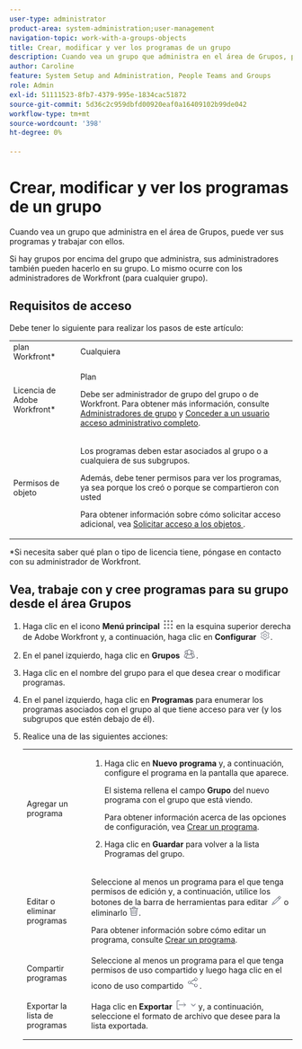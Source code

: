 ```yaml
---
user-type: administrator
product-area: system-administration;user-management
navigation-topic: work-with-a-groups-objects
title: Crear, modificar y ver los programas de un grupo
description: Cuando vea un grupo que administra en el área de Grupos, puede ver sus programas y trabajar con ellos.
author: Caroline
feature: System Setup and Administration, People Teams and Groups
role: Admin
exl-id: 51111523-8fb7-4379-995e-1834cac51872
source-git-commit: 5d36c2c959dbfd00920eaf0a16409102b99de042
workflow-type: tm+mt
source-wordcount: '398'
ht-degree: 0%

---
```


# Crear, modificar y ver los programas de un grupo

Cuando vea un grupo que administra en el área de Grupos, puede ver sus programas y trabajar con ellos.

Si hay grupos por encima del grupo que administra, sus administradores también pueden hacerlo en su grupo. Lo mismo ocurre con los administradores de Workfront (para cualquier grupo).

## Requisitos de acceso

Debe tener lo siguiente para realizar los pasos de este artículo:

<table style="table-layout:auto"> 
 <col> 
 <col> 
 <tbody> 
  <tr> 
   <td>plan Workfront*</td> 
   <td>Cualquiera</td> 
  </tr> 
  <tr> 
   <td>Licencia de Adobe Workfront*</td> 
   <td> <p>Plan </p> <p>Debe ser administrador de grupo del grupo o de Workfront. Para obtener más información, consulte <a href="../../../administration-and-setup/manage-groups/group-roles/group-administrators.md" class="MCXref xref">Administradores de grupo</a> y <a href="../../../administration-and-setup/add-users/configure-and-grant-access/grant-a-user-full-administrative-access.md" class="MCXref xref">Conceder a un usuario acceso administrativo completo</a>.</p> </td> 
  </tr> 
  <tr> 
   <td role="rowheader">Permisos de objeto</td> 
   <td> <p>Los programas deben estar asociados al grupo o a cualquiera de sus subgrupos.</p> <p>Además, debe tener permisos para ver los programas, ya sea porque los creó o porque se compartieron con usted</p> <p>Para obtener información sobre cómo solicitar acceso adicional, vea <a href="../../../workfront-basics/grant-and-request-access-to-objects/request-access.md" class="MCXref xref">Solicitar acceso a los objetos </a>.</p> </td> 
  </tr> 
 </tbody> 
</table>

&#42;Si necesita saber qué plan o tipo de licencia tiene, póngase en contacto con su administrador de Workfront.

## Vea, trabaje con y cree programas para su grupo desde el área Grupos

1. Haga clic en el icono **Menú principal** ![](assets/main-menu-icon.png) en la esquina superior derecha de Adobe Workfront y, a continuación, haga clic en **Configurar** ![](assets/gear-icon-settings.png).

1. En el panel izquierdo, haga clic en **Grupos** ![](assets/groups-icon.png).

1. Haga clic en el nombre del grupo para el que desea crear o modificar programas.
1. En el panel izquierdo, haga clic en **Programas** para enumerar los programas asociados con el grupo al que tiene acceso para ver (y los subgrupos que estén debajo de él).
1. Realice una de las siguientes acciones:

   <table style="table-layout:auto"> 
    <col> 
    <col> 
    <tbody> 
     <tr> 
      <td role="rowheader">Agregar un programa</td> 
      <td> 
       <ol> 
        <li value="1"> <p>Haga clic en <strong>Nuevo programa</strong> y, a continuación, configure el programa en la pantalla que aparece. </p> <p>El sistema rellena el campo <strong>Grupo</strong> del nuevo programa con el grupo que está viendo.</p> <p>Para obtener información acerca de las opciones de configuración, vea <a href="../../../manage-work/portfolios/create-and-manage-programs/create-program.md" class="MCXref xref">Crear un programa</a>.</p> </li> 
        <li value="2"> <p>Haga clic en <strong>Guardar</strong> para volver a la lista Programas del grupo.</p> </li> 
       </ol> </td> 
     </tr> 
     <tr> 
      <td role="rowheader"> <p>Editar o eliminar programas</p> </td> 
      <td> <p>Seleccione al menos un programa para el que tenga permisos de edición y, a continuación, utilice los botones de la barra de herramientas para editar <img src="assets/edit-icon.png"> o eliminarlo <img src="assets/delete.png">.</p> <p>Para obtener información sobre cómo editar un programa, consulte <a href="../../../manage-work/portfolios/create-and-manage-programs/create-program.md" class="MCXref xref">Crear un programa</a>.</p> </td> 
     </tr> 
     <tr> 
      <td role="rowheader">Compartir programas</td> 
      <td>Seleccione al menos un programa para el que tenga permisos de uso compartido y luego haga clic en el icono de uso compartido <img src="assets/share-icon.png">.</td> 
     </tr> 
     <tr> 
      <td role="rowheader"> <p>Exportar la lista de programas</p> </td> 
      <td>Haga clic en <strong>Exportar</strong> <img src="assets/export.png"> y, a continuación, seleccione el formato de archivo que desee para la lista exportada.</td> 
     </tr> 
    </tbody> 
   </table>
